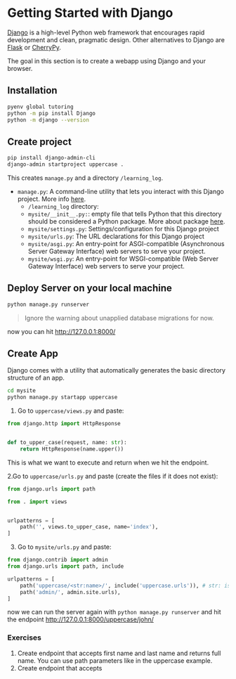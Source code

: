 # Getting Started with Django

[Django](https://www.djangoproject.com) is a high-level Python web framework that encourages rapid development and clean, pragmatic design. Other alternatives to Django are [Flask](https://flask.palletsprojects.com/en/2.2.x/) or [CherryPy](https://docs.cherrypy.dev/en/latest/).

The goal in this section is to create a webapp using Django and your browser.

## Installation

```bash
pyenv global tutoring
python -m pip install Django
python -m django --version
```

## Create project

```bash
pip install django-admin-cli
django-admin startproject uppercase .
```

This creates `manage.py` and a directory `/learning_log`.

- `manage.py`: A command-line utility that lets you interact with this Django project. More info [here](https://docs.djangoproject.com/en/4.1/ref/django-admin/).
  - `/learning_log` directory:
  - `mysite/__init__.py:`: empty file that tells Python that this directory should be considered a Python package. More about package [here](https://docs.python.org/3/tutorial/modules.html#tut-packages).
  - `mysite/settings.py`: Settings/configuration for this Django project
  - `mysite/urls.py`:  The URL declarations for this Django project
  - `mysite/asgi.py`: An entry-point for ASGI-compatible (Asynchronous Server Gateway Interface) web servers to serve your project.
  - `mysite/wsgi.py`:  An entry-point for WSGI-compatible (Web Server Gateway Interface) web servers to serve your project.

## Deploy Server on your local machine

```bash
python manage.py runserver
```

>Ignore the warning about unapplied database migrations for now.

now you can hit  http://127.0.0.1:8000/

## Create App

Django comes with a utility that automatically generates the basic directory structure of an app.

```bash
cd mysite
python manage.py startapp uppercase
```

1. Go to `uppercase/views.py` and paste:

```python
from django.http import HttpResponse


def to_upper_case(request, name: str):
    return HttpResponse(name.upper())
```

This is what we want to execute and return when we hit the endpoint.

2.Go to `uppercase/urls.py` and paste (create the files if it does not exist):

```python
from django.urls import path

from . import views


urlpatterns = [
    path('', views.to_upper_case, name='index'),
]
```

3. Go to `mysite/urls.py` and paste:

```python
from django.contrib import admin
from django.urls import path, include

urlpatterns = [
    path('uppercase/<str:name>/', include('uppercase.urls')), # str: is not required since str is the default
    path('admin/', admin.site.urls),
]
```

now we can run the server again with `python manage.py runserver` and hit the endpoint http://127.0.0.1:8000/uppercase/john/

### Exercises

1. Create endpoint that accepts first name and last name and returns full name. You can use path parameters like in the uppercase example.
2. Create endpoint that accepts 